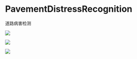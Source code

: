 # PavementDistressRecognition
道路病害检测

![](https://fastly.jsdelivr.net/gh/Leevan001/pictureBed@main/utools/1685620262026train_batch1.jpg)


![](https://fastly.jsdelivr.net/gh/Leevan001/pictureBed@main/utools/1685620251031train_batch2.jpg)

![](https://fastly.jsdelivr.net/gh/Leevan001/pictureBed@main/utools/1685620243026train_batch1.jpg)
